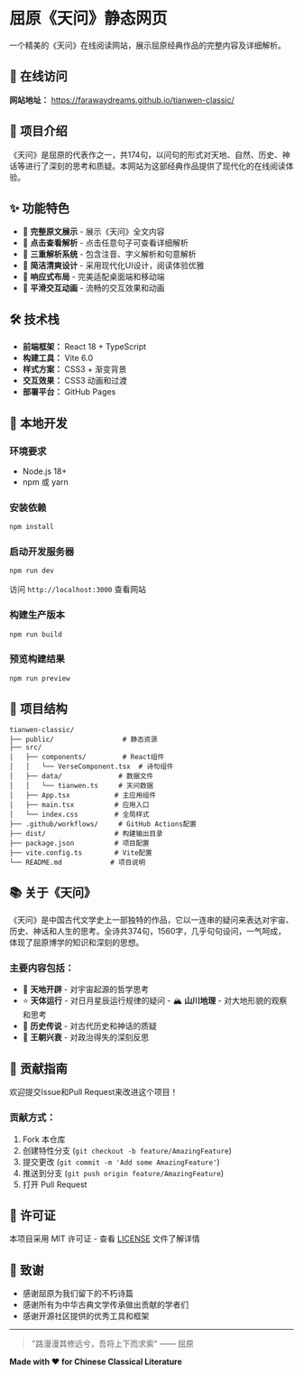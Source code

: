 # 屈原《天问》静态网页

一个精美的《天问》在线阅读网站，展示屈原经典作品的完整内容及详细解析。

## 🌟 在线访问

**网站地址：** https://farawaydreams.github.io/tianwen-classic/

## 📖 项目介绍

《天问》是屈原的代表作之一，共174句，以问句的形式对天地、自然、历史、神话等进行了深刻的思考和质疑。本网站为这部经典作品提供了现代化的在线阅读体验。

## ✨ 功能特色

- 📖 **完整原文展示** - 展示《天问》全文内容
- 🎯 **点击查看解析** - 点击任意句子可查看详细解析
- 📝 **三重解析系统** - 包含注音、字义解析和句意解析
- 🎨 **简洁清爽设计** - 采用现代化UI设计，阅读体验优雅
- 📱 **响应式布局** - 完美适配桌面端和移动端
- 🔄 **平滑交互动画** - 流畅的交互效果和动画

## 🛠️ 技术栈

- **前端框架：** React 18 + TypeScript
- **构建工具：** Vite 6.0
- **样式方案：** CSS3 + 渐变背景
- **交互效果：** CSS3 动画和过渡
- **部署平台：** GitHub Pages

## 🚀 本地开发

### 环境要求
- Node.js 18+
- npm 或 yarn

### 安装依赖
```bash
npm install
```

### 启动开发服务器
```bash
npm run dev
```

访问 `http://localhost:3000` 查看网站

### 构建生产版本
```bash
npm run build
```

### 预览构建结果
```bash
npm run preview
```

## 📁 项目结构

```
tianwen-classic/
├── public/                 # 静态资源
├── src/
│   ├── components/         # React组件
│   │   └── VerseComponent.tsx  # 诗句组件
│   ├── data/              # 数据文件
│   │   └── tianwen.ts     # 天问数据
│   ├── App.tsx           # 主应用组件
│   ├── main.tsx          # 应用入口
│   └── index.css         # 全局样式
├── .github/workflows/     # GitHub Actions配置
├── dist/                 # 构建输出目录
├── package.json          # 项目配置
├── vite.config.ts        # Vite配置
└── README.md            # 项目说明
```

## 📚 关于《天问》

《天问》是中国古代文学史上一部独特的作品，它以一连串的疑问来表达对宇宙、历史、神话和人生的思考。全诗共374句，1560字，几乎句句设问，一气呵成，体现了屈原博学的知识和深刻的思想。

### 主要内容包括：
- 🌌 **天地开辟** - 对宇宙起源的哲学思考
- ⭐ **天体运行** - 对日月星辰运行规律的疑问  - 🏔️ **山川地理** - 对大地形貌的观察和思考
- 📜 **历史传说** - 对古代历史和神话的质疑
- 👑 **王朝兴衰** - 对政治得失的深刻反思

## 🤝 贡献指南

欢迎提交Issue和Pull Request来改进这个项目！

### 贡献方式：
1. Fork 本仓库
2. 创建特性分支 (`git checkout -b feature/AmazingFeature`)
3. 提交更改 (`git commit -m 'Add some AmazingFeature'`)
4. 推送到分支 (`git push origin feature/AmazingFeature`)
5. 打开 Pull Request

## 📄 许可证

本项目采用 MIT 许可证 - 查看 [LICENSE](LICENSE) 文件了解详情

## 🙏 致谢

- 感谢屈原为我们留下的不朽诗篇
- 感谢所有为中华古典文学传承做出贡献的学者们
- 感谢开源社区提供的优秀工具和框架

---

> "路漫漫其修远兮，吾将上下而求索" —— 屈原

**Made with ❤️ for Chinese Classical Literature**
